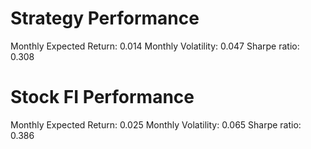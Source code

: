# Strategy Performance
Monthly Expected Return: 0.014
Monthly Volatility: 0.047
Sharpe ratio: 0.308
# Stock FI Performance
Monthly Expected Return: 0.025
Monthly Volatility: 0.065
Sharpe ratio: 0.386
